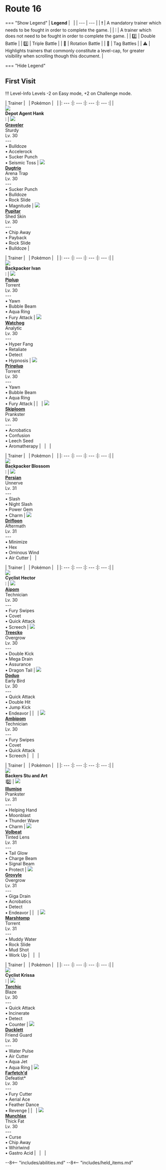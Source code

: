 # Route 16

=== "Show Legend"
    | __Legend__ | &nbsp; |
    | --- | --- |
    | :exclamation: | A mandatory trainer which needs to be fought in order to complete the game. |
    | :grey_exclamation: | A trainer which does not need to be fought in order to complete the game. |
    | :two:  | Double Battle | 
    |  :three:  | Triple Battle |
    | :arrows_counterclockwise:  | Rotation Battle |
    | :handshake: | Tag Battles |
    | :warning: | Highlights trainers that commonly constitute a level-cap, for greater visibility when scrolling though this document. |

=== "Hide Legend"
&nbsp;

## First Visit

!!! Level-Info
    Levels -2 on Easy mode, +2 on Challenge mode.

| Trainer | &nbsp; | Pokémon | &nbsp; |
|: --- :|: --- :|: --- :|: --- :|
| <br>![][DepotAgentHank]<br>__Depot Agent Hank__<br>:grey_exclamation:  | ![][75] <br> __[Graveler]__ <br>Sturdy<br>Lv. 30<br>---<br>• Bulldoze<br>• Accelerock<br>• Sucker Punch<br>• Seismic Toss | ![][51] <br> __[Dugtrio]__ <br>Arena Trap<br>Lv. 30<br>---<br>• Sucker Punch<br>• Bulldoze<br>• Rock Slide<br>• Magnitude | ![][247] <br> __[Pupitar]__ <br>Shed Skin<br>Lv. 30<br>---<br>• Chip Away<br>• Payback<br>• Rock Slide<br>• Bulldoze |

| Trainer | &nbsp; | Pokémon | &nbsp; |
|: --- :|: --- :|: --- :|: --- :|
| <br>![][BackpackerIvan]<br>__Backpacker Ivan__<br>:grey_exclamation:  | ![][393] <br> __[Piplup]__ <br>Torrent<br>Lv. 30<br>---<br>• Yawn<br>• Bubble Beam<br>• Aqua Ring<br>• Fury Attack | ![][505] <br> __[Watchog]__ <br>Analytic<br>Lv. 30<br>---<br>• Hyper Fang<br>• Retaliate<br>• Detect<br>• Hypnosis | ![][394] <br> __[Prinplup]__ <br>Torrent<br>Lv. 30<br>---<br>• Yawn<br>• Bubble Beam<br>• Aqua Ring<br>• Fury Attack |
| &nbsp; | ![][188] <br> __[Skiploom]__ <br>Prankster<br>Lv. 30<br>---<br>• Acrobatics<br>• Confusion<br>• Leech Seed<br>• Aromatherapy | &nbsp; | &nbsp; |

| Trainer | &nbsp; | Pokémon | &nbsp; |
|: --- :|: --- :|: --- :|: --- :|
| <br>![][BackpackerBlossom]<br>__Backpacker Blossom__<br>:grey_exclamation:  | ![][53] <br> __[Persian]__ <br>Unnerve<br>Lv. 31<br>---<br>• Slash<br>• Night Slash<br>• Power Gem<br>• Charm | ![][425] <br> __[Drifloon]__ <br>Aftermath<br>Lv. 31<br>---<br>• Minimize<br>• Hex<br>• Ominous Wind<br>• Air Cutter | &nbsp; |

| Trainer | &nbsp; | Pokémon | &nbsp; |
|: --- :|: --- :|: --- :|: --- :|
| <br>![][CyclistHector]<br>__Cyclist Hector__<br>:grey_exclamation:  | ![][190] <br> __[Aipom]__ <br>Technician<br>Lv. 30<br>---<br>• Fury Swipes<br>• Covet<br>• Quick Attack<br>• Screech | ![][252] <br> __[Treecko]__ <br>Overgrow<br>Lv. 30<br>---<br>• Double Kick<br>• Mega Drain<br>• Assurance<br>• Dragon Tail | ![][84] <br> __[Doduo]__ <br>Early Bird<br>Lv. 30<br>---<br>• Quick Attack<br>• Double Hit<br>• Jump Kick<br>• Endeavor |
| &nbsp; | ![][424] <br> __[Ambipom]__ <br>Technician<br>Lv. 30<br>---<br>• Fury Swipes<br>• Covet<br>• Quick Attack<br>• Screech | &nbsp; | &nbsp; |

| Trainer | &nbsp; | Pokémon | &nbsp; |
|: --- :|: --- :|: --- :|: --- :|
| <br>![][BackersStuandArt]<br>__Backers Stu and Art__<br>:grey_exclamation::two: | ![][314] <br> __[Illumise]__ <br>Prankster<br>Lv. 31<br>---<br>• Helping Hand<br>• Moonblast<br>• Thunder Wave<br>• Charm | ![][313] <br> __[Volbeat]__ <br>Tinted Lens<br>Lv. 31<br>---<br>• Tail Glow<br>• Charge Beam<br>• Signal Beam<br>• Protect | ![][253] <br> __[Grovyle]__ <br>Overgrow<br>Lv. 31<br>---<br>• Giga Drain<br>• Acrobatics<br>• Detect<br>• Endeavor |
| &nbsp; | ![][259] <br> __[Marshtomp]__ <br>Torrent<br>Lv. 31<br>---<br>• Muddy Water<br>• Rock Slide<br>• Mud Shot<br>• Work Up | &nbsp; | &nbsp; |


| Trainer | &nbsp; | Pokémon | &nbsp; |
|: --- :|: --- :|: --- :|: --- :|
| <br>![][CyclistKrissa]<br>__Cyclist Krissa__<br>:grey_exclamation:  | ![][255] <br> __[Torchic]__ <br>Blaze<br>Lv. 30<br>---<br>• Quick Attack<br>• Incinerate<br>• Detect<br>• Counter | ![][580] <br> __[Ducklett]__ <br>Friend Guard<br>Lv. 30<br>---<br>• Water Pulse<br>• Air Cutter<br>• Aqua Jet<br>• Aqua Ring | ![][83] <br> __[Farfetch'd]__ <br>Defeatist*<br>Lv. 30<br>---<br>• Fury Cutter<br>• Aerial Ace<br>• Feather Dance<br>• Revenge |
| &nbsp; | ![][446] <br> __[Munchlax]__ <br>Thick Fat<br>Lv. 30<br>---<br>• Curse<br>• Chip Away<br>• Whirlwind<br>• Gastro Acid | &nbsp; | &nbsp; |





--8<-- "includes/abilities.md"
--8<-- "includes/held_items.md"

[DepotAgentHank]: ../img/Trainers/Depot_Agent.gif
[75]: ../img/animated/75.gif
[Graveler]: ../../pokemons/075/
[51]: ../img/animated/51.gif
[Dugtrio]: ../../pokemons/051/
[247]: ../img/animated/247.gif
[Pupitar]: ../../pokemons/247/
[BackpackerIvan]: ../img/Trainers/Backpacker_Male.gif
[393]: ../img/animated/393.gif
[Piplup]: ../../pokemons/393/
[505]: ../img/animated/505.gif
[Watchog]: ../../pokemons/505/
[394]: ../img/animated/394.gif
[Prinplup]: ../../pokemons/394/
[188]: ../img/animated/188.gif
[Skiploom]: ../../pokemons/188/
[BackpackerBlossom]: ../img/Trainers/Backpacker_Female.gif
[53]: ../img/animated/53.gif
[Persian]: ../../pokemons/053/
[425]: ../img/animated/425.gif
[Drifloon]: ../../pokemons/425/
[CyclistHector]: ../img/Trainers/Cyclist_Male.gif
[190]: ../img/animated/190.gif
[Aipom]: ../../pokemons/190/
[252]: ../img/animated/252.gif
[Treecko]: ../../pokemons/252/
[84]: ../img/animated/84.gif
[Doduo]: ../../pokemons/084/
[424]: ../img/animated/424.gif
[Ambipom]: ../../pokemons/424/
[BackersStuandArt]: ../img/Trainers/Backers_Male.gif
[314]: ../img/animated/314.gif
[Illumise]: ../../pokemons/314/
[313]: ../img/animated/313.gif
[Volbeat]: ../../pokemons/313/
[253]: ../img/animated/253.gif
[Grovyle]: ../../pokemons/253/
[259]: ../img/animated/259.gif
[Marshtomp]: ../../pokemons/259/
[CyclistKrissa]: ../img/Trainers/Cyclist_Male.gif
[255]: ../img/animated/255.gif
[Torchic]: ../../pokemons/255/
[580]: ../img/animated/580.gif
[Ducklett]: ../../pokemons/580/
[83]: ../img/animated/83.gif
[Farfetch'd]: ../../pokemons/083/
[446]: ../img/animated/446.gif
[Munchlax]: ../../pokemons/446/